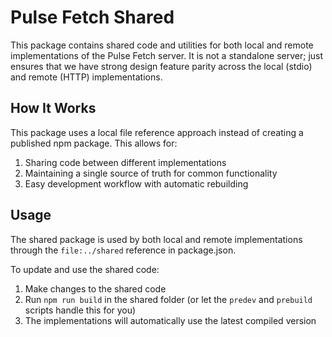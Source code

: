 # Pulse Fetch Shared

This package contains shared code and utilities for both local and remote implementations of the Pulse Fetch server. It is not a standalone server; just ensures that we have strong design feature parity across the local (stdio) and remote (HTTP) implementations.

## How It Works

This package uses a local file reference approach instead of creating a published npm package. This allows for:

1. Sharing code between different implementations
2. Maintaining a single source of truth for common functionality
3. Easy development workflow with automatic rebuilding

## Usage

The shared package is used by both local and remote implementations through the `file:../shared` reference in package.json.

To update and use the shared code:

1. Make changes to the shared code
2. Run `npm run build` in the shared folder (or let the `predev` and `prebuild` scripts handle this for you)
3. The implementations will automatically use the latest compiled version
